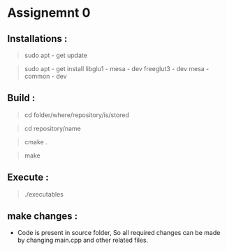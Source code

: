 # Assignemnt 0
## Installations :
> sudo apt - get update

> sudo apt - get install libglu1 - mesa - dev freeglut3 - dev mesa - common - dev

## Build :
> cd folder/where/repository/is/stored

> cd repository/name

> cmake .

> make

## Execute :
> ./executables

## make changes :
- Code is present in source folder, So all required changes can be made by changing main.cpp and other related files.